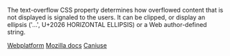 The text-overflow CSS property determines how overflowed content that is not displayed is signaled to the users. It can be clipped, or display an ellipsis ('…', U+2026 HORIZONTAL ELLIPSIS) or a Web author-defined string.

[Webplatform](docs.webplatform.org/wiki/css/properties/text-overflow "Webplatform")
[Mozilla docs](https://developer.mozilla.org/en-US/docs/Web/CSS/text-overflow "Mozilla")
[Caniuse](http://caniuse.com/#feat=text-overflow "Caniuse")